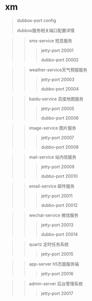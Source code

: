 # xm

> dubbox-port config
>
> dubbox服务相关端口配置详情

> >sms-service 短息服务
> >
> >> jetty-port 20001
> >>
> >> dubbo-port 20002

>>weather-service天气预报服务
>>
>>>jetty-port 20003
>>>
>>>dubbo-port 20004

>>baidu-service 百度地图服务
>>
>>>jetty-port 20005
>>>
>>>dubbo-port 20006

>>image-service 图片服务
>>
>>>jetty-port 20007
>>>
>>>dubbo-port 20008

>>mail-service 站内信服务
>>
>>>jetty-port 20009
>>>
>>>dubbo-port 20010

>>email-service 邮件服务
>>
>>>jetty-port 20011
>>>
>>>dubbo-port 20012

>>wechat-service 微信服务
>>
>>>jetty-port 20013
>>>
>>>dubbo-port 20014

>>quartz 定时任务系统
>>
>>>jetty-port 20015

>>app-server h5页面服务端
>>
>>>jetty-port 20016

>>admin-server 后台管理系统
>>
>>>jetty-port 20017



